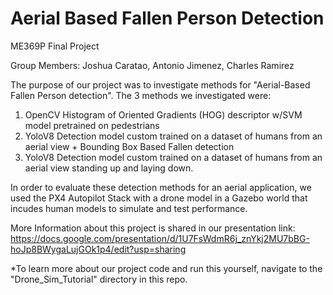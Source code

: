 # Aerial Based Fallen Person Detection
ME369P Final Project

Group Members: Joshua Caratao, Antonio Jimenez, Charles Ramirez

The purpose of our project was to investigate methods for "Aerial-Based Fallen Person detection". The 3 methods we investigated were: 

1) OpenCV Histogram of Oriented Gradients (HOG) descriptor w/SVM model pretrained on pedestrians
2) YoloV8 Detection model custom trained on a dataset of humans from an aerial view + Bounding Box Based Fallen detection
3) YoloV8 Detection model custom trained on a dataset of humans from an aerial view standing up and laying down.

In order to evaluate these detection methods for an aerial application, we used the PX4 Autopilot Stack with a drone model in a Gazebo world that incudes human models to simulate and test performance.

More Information about this project is shared in our presentation link:
https://docs.google.com/presentation/d/1U7FsWdmR6j_znYkj2MU7bBG-hoJp8BWygaLujGOk1p4/edit?usp=sharing

*To learn more about our project code and run this yourself, navigate to the "Drone_Sim_Tutorial" directory in this repo.



